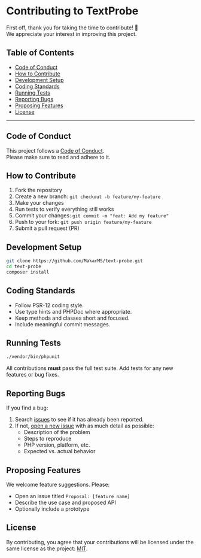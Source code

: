 # Contributing to TextProbe

First off, thank you for taking the time to contribute! 🚀  
We appreciate your interest in improving this project.

## Table of Contents

- [Code of Conduct](#code-of-conduct)
- [How to Contribute](#how-to-contribute)
- [Development Setup](#development-setup)
- [Coding Standards](#coding-standards)
- [Running Tests](#running-tests)
- [Reporting Bugs](#reporting-bugs)
- [Proposing Features](#proposing-features)
- [License](#license)

---

## Code of Conduct

This project follows a [Code of Conduct](./CODE_OF_CONDUCT.md).  
Please make sure to read and adhere to it.

## How to Contribute

1. Fork the repository
2. Create a new branch: `git checkout -b feature/my-feature`
3. Make your changes
4. Run tests to verify everything still works
5. Commit your changes: `git commit -m "feat: Add my feature"`
6. Push to your fork: `git push origin feature/my-feature`
7. Submit a pull request (PR)

## Development Setup

```bash
git clone https://github.com/MakarMS/text-probe.git
cd text-probe
composer install
```

## Coding Standards

- Follow PSR-12 coding style.
- Use type hints and PHPDoc where appropriate.
- Keep methods and classes short and focused.
- Include meaningful commit messages.

## Running Tests

```bash
./vendor/bin/phpunit
```

All contributions **must** pass the full test suite. Add tests for any new features or bug fixes.

## Reporting Bugs

If you find a bug:

1. Search [issues](https://github.com/MakarMS/text-probe/issues) to see if it has already been reported.
2. If not, [open a new issue](https://github.com/MakarMS/text-probe/issues/new) with as much detail as possible:
   - Description of the problem
   - Steps to reproduce
   - PHP version, platform, etc.
   - Expected vs. actual behavior

## Proposing Features

We welcome feature suggestions. Please:

- Open an issue titled `Proposal: [feature name]`
- Describe the use case and proposed API
- Optionally include a prototype

## License

By contributing, you agree that your contributions will be licensed under the same license as the project: [MIT](LICENSE).
